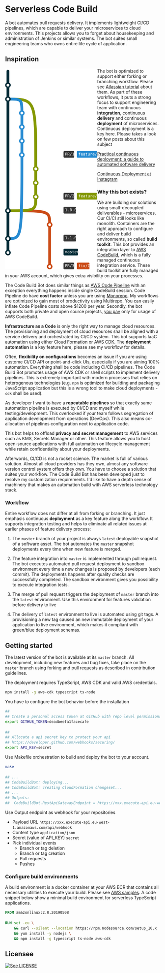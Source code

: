 # Serverless Code Build

A bot automates pull requests delivery. It implements lightweight CI/CD pipelines, which are capable to deliver your microservices to cloud environments. This projects allows you to forget about housekeeping and administration of Jenkins or similar systems. The bot suites small engineering teams who owns entire life cycle of application.

## Inspiration

<img src="./workflow.svg" width="300" align="left"/>

The bot is optimized to support either forking or branching workflow. Please see [Atlassian tutorial](https://www.atlassian.com/git/tutorials/comparing-workflows#forking-workflow) about them. As part of these workflows, it puts a strong focus to support engineering team with continuous **integration**, continuous **delivery** and continuous **deployment** of microservices. Continuous deployment is a key here. Please takes a look on few posts about this subject

[Practical continuous deployment: a guide to automated software delivery](https://www.atlassian.com/blog/continuous-delivery/practical-continuous-deployment) 

[Continuous Deployment at Instagram](https://instagram-engineering.com/continuous-deployment-at-instagram-1e18548f01d1)


### Why this bot exists?

We are building our solutions using small-decoupled deliverables - microservices. Our CI/CI still looks like monolith. Containers are the right approach to configure and deliver build environments, so called **build toolkit**. This bot provides an integration layer to [AWS CodeBuild](https://aws.amazon.com/codebuild/), which is a fully managed continuous integration service. These build toolkit are fully managed in your AWS account, which gives extra visibility on your processes. 

The Code Build Bot does similar things as [AWS Code Pipeline](https://aws.amazon.com/codepipeline/) with an exception everything happens inside single CodeBuild session. Code Pipeline do have **cost factor** unless you are using [Monorepo](https://en.wikipedia.org/wiki/Monorepo). My workflows are optimized to gain most of productivity using Multirepo. You can easily inflate Code Pipeline costs above $1200 per year. Secondly, the bot supports both private and open source projects, [you pay](https://aws.amazon.com/codebuild/pricing/) only for usage of AWS CodeBuild.

**Infrastructure as a Code** is only the right way to manage cloud resources. The provisioning and deployment of cloud resources shall be aligned with a service delivery and orchestrated by CI/CD system. This bot supports IaaC automation using either [Cloud Formation](https://aws.amazon.com/cloudformation/) or [AWS CDK](https://docs.aws.amazon.com/cdk/latest/guide/home.html). The **deployment automation** is a key feature here, please see my workflow for details. 

Often, **flexibility on configurations** becomes an issue if you are using custome CI/CD API or point-and-click UIs, especially if you are aiming 100% automation. Everything shall be code including CI/CD pipelines. The Code Build Bot promotes usage of AWS CDK or shell scripts to implement delivery pipelines. This is extremely important with modern processes that relies on heterogenous technologies (e.g. `npm` is optimized for building and packaging JavaScript application but this is a wrong tool to make cloud deployments - `cdk` shall be used). 

As developer I want to have a **repeatable pipelines** so that exactly same automation pipeline is executed by CI/CD and myself while testing/development. This overlooked if your team follows segregation of application development from operations (DevOps). This also means co-allocation of pipelines configuration next to application code. 

This bot helps to offload **privacy and secret management** to AWS services such as KMS, Secrets Manager or other. This feature allows you to host open-source applications with full automation on lifecycle management while retain confidentiality about your deployments. 

Afterwords, CI/CD is not a rocket science. The market is full of various solution. Almost all cloud providers has they own, almost any software version control system offers they own. You have to choose a solution that suites your workflow. The Code Build Bot has been developed just to resolve my customization requirements. I'd like to have a depth sense of machinery that makes an automation build with AWS serverless technology stack.


### Workflow

Entire workflow does not differ at all from forking or branching. It just emphasis continuous **deployment** as a key feature along the workflow. It supports integration testing and helps to eliminate all related issues at earlier phases of feature delivery process:

1. The `master` branch of your project is always `latest` deployable snapshot of a software asset. The bot automates the `master` snapshot deployments every time when new feature is merged.

2. The feature integration into `master` is implemented through pull request. The bot executes automated pull request deployment to sandbox environment every time a new changes is proposed by developers (each commit). The deployments happens after quality checks are successfully completed. The sandbox environment gives you possibility to execute integration tests.

3. The merge of pull request triggers the deployment of `master` branch into the `latest` environment. Use this environment for features validation before delivery to live  

4. The delivery of `latest` environment to live is automated using git tags. A provisioning a new tag caused an new immutable deployment of your application to live environment, which makes it compliant with green/blue deployment schemas.


## Getting started

The latest version of the bot is available at its `master` branch. All development, including new features and bug fixes, take place on the `master` branch using forking and pull requests as described in contribution guidelines.

The deployment requires TypeScript, AWS CDK and valid AWS credentials.

```bash
npm install -g aws-cdk typescript ts-node
```

You have to configure the bot behavior before the installation

```bash
##
## Create a personal access token at GitHub with repo level permissions
export GITHUB_TOKEN=deadbeefa1facecafe

##
## Allocate a api secret key to protect your api
## https://developer.github.com/webhooks/securing/
export API_KEY=secret
```

Use Makefile orchestration to build and deploy the bot to your account.

```bash
make

## ...
## CodeBuildBot: deploying...
## CodeBuildBot: creating CloudFormation changeset...
## ...
## Outputs:
##  CodeBuildBot.RestApiGatewayEndpoint = https://xxx.execute-api.eu-west-1.amazonaws.com/api/
```

Use Output endpoint as webhook for your repositories
* Payload URL `https://xxx.execute-api.eu-west-1.amazonaws.com/api/webhook`
* Content type `application/json`
* Secret (value of API_KEY) `secret`
* Pick individual events
  - Branch or tag deletion
  - Branch or tag creation
  - Pull requests
  - Pushes

### Configure build environments

A build environment is a docker container at your AWS ECR that contains all necessary utilities to execute your build. Please see [AWS samples](https://docs.aws.amazon.com/codebuild/latest/userguide/sample-docker-custom-image.html). A code snippet below show a minimal build environment for serverless TypeScript applications.

```Dockerfile
FROM amazonlinux:2.0.20190508

RUN set -eu \
    && curl --silent --location https://rpm.nodesource.com/setup_10.x | bash - \
    && yum install -y nodejs \
    && npm install -g typescript ts-node aws-cdk
```


## Licensee

[![See LICENSE](https://img.shields.io/github/license/fogfish/code-build-bot.svg?style=for-the-badge)](LICENSE)